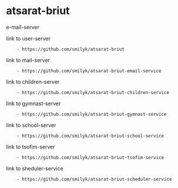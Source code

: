 # atsarat-briut

e-mail-server

link to user-server

        - https://github.com/smilyk/atsarat-briut

link to mail-server

        - https://github.com/smilyk/atsarat-briut-email-service

link to children-server

        - https://github.com/smilyk/atsarat-briut-children-service
        
link to gymnast-server

        - https://github.com/smilyk/atsarat-briut-gymnast-service
        
link to school-server

        - https://github.com/smilyk/atsarat-briut-school-service  
        
link to tsofim-server

        - https://github.com/smilyk/atsarat-briut-tsofim-service
  
link to sheduler-service

        - https://github.com/smilyk/atsarat-briut-scheduler-service